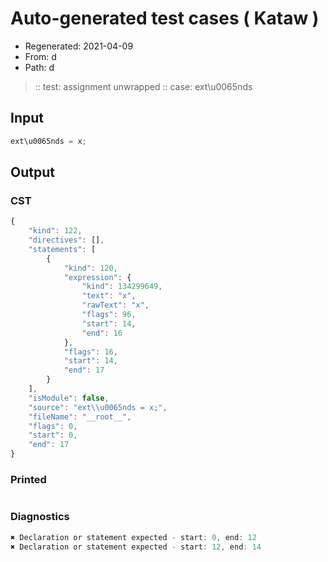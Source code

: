 # Auto-generated test cases ( Kataw )
- Regenerated: 2021-04-09
- From: d
- Path: d
> :: test: assignment unwrapped
> :: case: ext\u0065nds
## Input

`````js
ext\u0065nds = x;
`````

## Output

### CST

```javascript
{
    "kind": 122,
    "directives": [],
    "statements": [
        {
            "kind": 120,
            "expression": {
                "kind": 134299649,
                "text": "x",
                "rawText": "x",
                "flags": 96,
                "start": 14,
                "end": 16
            },
            "flags": 16,
            "start": 14,
            "end": 17
        }
    ],
    "isModule": false,
    "source": "ext\\u0065nds = x;",
    "fileName": "__root__",
    "flags": 0,
    "start": 0,
    "end": 17
}
```

### Printed

```javascript

```

### Diagnostics

```javascript
✖ Declaration or statement expected - start: 0, end: 12
✖ Declaration or statement expected - start: 12, end: 14

```

